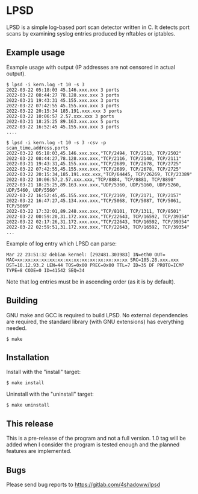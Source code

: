 LPSD
====

LPSD is a simple log-based port scan detector written in C.
It detects port scans by examining syslog entries produced by nftables or iptables.

Example usage
-------------

Example usage with output (IP addresses are not censored in actual output).

    $ lpsd -i kern.log -t 10 -s 3
    2022-03-22 05:18:03 45.146.xxx.xxx 3 ports
    2022-03-22 08:44:27 78.128.xxx.xxx 3 ports
    2022-03-21 19:43:31 45.155.xxx.xxx 3 ports
    2022-03-22 07:42:55 45.155.xxx.xxx 3 ports
    2022-03-22 20:15:34 185.191.xxx.xxx 3 ports
    2022-03-22 10:06:57 2.57.xxx.xxx 3 ports
    2022-03-21 18:25:25 89.163.xxx.xxx 5 ports
    2022-03-22 16:52:45 45.155.xxx.xxx 3 ports
    ....

    $ lpsd -i kern.log -t 10 -s 3 -csv -p
    scan_time,address,ports
    2022-03-22 05:18:03,45.146.xxx.xxx,"TCP/2494, TCP/2513, TCP/2502"
    2022-03-22 08:44:27,78.128.xxx.xxx,"TCP/2116, TCP/2140, TCP/2111"
    2022-03-21 19:43:31,45.155.xxx.xxx,"TCP/2689, TCP/2678, TCP/2725"
    2022-03-22 07:42:55,45.155.xxx.xxx,"TCP/2689, TCP/2678, TCP/2725"
    2022-03-22 20:15:34,185.191.xxx.xxx,"TCP/64445, TCP/26269, TCP/23389"
    2022-03-22 10:06:57,2.57.xxx.xxx,"TCP/8884, TCP/8881, TCP/8890"
    2022-03-21 18:25:25,89.163.xxx.xxx,"UDP/5360, UDP/5160, UDP/5260, UDP/5460, UDP/5560"
    2022-03-22 16:52:45,45.155.xxx.xxx,"TCP/2169, TCP/2171, TCP/2157"
    2022-03-22 16:47:27,45.134.xxx.xxx,"TCP/5068, TCP/5087, TCP/5061, TCP/5069"
    2022-03-22 17:32:01,89.248.xxx.xxx,"TCP/8101, TCP/1311, TCP/8501"
    2022-03-22 00:59:20,31.172.xxx.xxx,"TCP/22643, TCP/16592, TCP/39354"
    2022-03-22 02:17:26,31.172.xxx.xxx,"TCP/22643, TCP/16592, TCP/39354"
    2022-03-22 02:59:51,31.172.xxx.xxx,"TCP/22643, TCP/16592, TCP/39354"
    ...
    
Example of log entry which LPSD can parse:

    Mar 22 23:51:32 debian kernel: [292481.303983] IN=eth0 OUT= MAC=xx:xx:xx:xx:xx:xx:xx:xx:xx:xx:xx:xx:xx:xx SRC=105.28.xxx.xxx DST=10.12.93.2 LEN=44 TOS=0x00 PREC=0x00 TTL=7 ID=35 DF PROTO=ICMP TYPE=8 CODE=0 ID=41542 SEQ=34

Note that log entries must be in ascending order (as it is by default).

Building
--------

GNU make and GCC is required to build LPSD.
No external dependencies are required, the standard library (with GNU extensions) has everything needed.

    $ make
    
Installation
------------

Install with the "install" target:

    $ make install
    
Uninstall with the "uninstall" target:
    
    $ make uninstall

This release
------------

This is a pre-release of the program and not a full version. 1.0 tag will be added when I consider the program is tested enough and the planned features are implemented. 

Bugs
----

Please send bug reports to https://gitlab.com/4shadoww/lpsd
